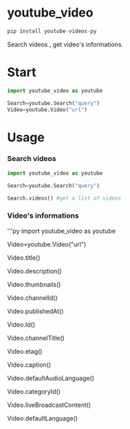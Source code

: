 # youtube_video

```py
pip install youtube-videos-py
```
Search videos , get video's informations.

# Start

```py
import youtube_video as youtube

Search=youtube.Search("query")
Video=youtube.Video("url")
```
# Usage
### Search videos
```py
import youtube_video as youtube

Search=youtube.Search("query")

Search.videos() #get a list of videos
```
### Video's informations
'''py
import youtube_video as youtube

Video=youtube.Video("url")

Video.title()

Video.description()

Video.thumbnails()

Video.channelId()

Video.publishedAt()

Video.Id()

Video.channelTitle()

Video.etag()

Video.caption()

Video.defaultAudioLanguage()

Video.categoryId()

Video.liveBroadcastContent()

Video.defaultLanguage()
